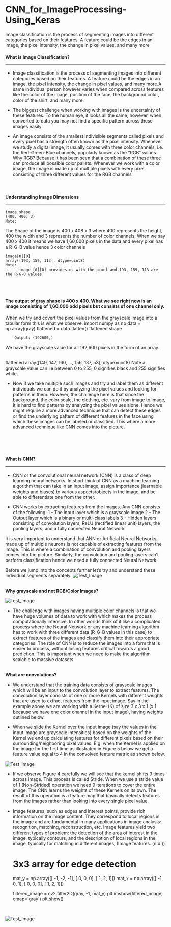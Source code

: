# CNN_for_ImageProcessing-Using_Keras
Image classification is the process of segmenting images into different categories based on their features. A feature could be the edges in an image, the pixel intensity, the change in pixel values, and many more

#### What is Image Classification?<hr>
* Image classification is the process of segmenting images into different categories based on their features. A feature could be the edges in an image, the pixel intensity, the change in pixel values, and many more.A same individual person however varies when compared across features like the color of the image, position of the face, the background color, color of the shirt, and many more. 
* The biggest challenge when working with images is the uncertainty of these features. To the human eye, it looks all the same, however, when converted to data you may not find a specific pattern across these images easily.

* An image consists of the smallest indivisible segments called pixels and every pixel has a strength often known as the pixel intensity. Whenever we study a digital image, it usually comes with three color channels, i.e. the Red-Green-Blue channels, popularly known as the “RGB” values. Why RGB? Because it has been seen that a combination of these three can produce all possible color pallets. Whenever we work with a color image, the image is made up of multiple pixels with every pixel consisting of three different values for the RGB channels
<br><br><br>
#### Understanding Image Dimensions<hr>
    image.shape
    (400, 400, 3)
    Note:

The Shape of the image is 400 x 408 x 3 where 400 represents the height, 400 the width and 3 represents the number of color channels. When we say 400 x 400 it means we have 1,60,000 pixels in the data and every pixel has a R-G-B value hence 3 color channels

    image[0][0]
    array([193, 159, 113], dtype=uint8)
    Note:
          image [0][0] provides us with the pixel and 193, 159, 113 are the R-G-B values
          
<br><br>        
#### The output of gray.shape is 400 x 400. What we see right now is an image consisting of 1,60,000 odd pixels but consists of one channel only.

When we try and covert the pixel values from the grayscale image into a tabular form this is what we observe.
    import numpy as np
    data = np.array(gray)
    flattened = data.flatten()
    flattened.shape

        Output: (192600,)
We have the grayscale value for all 192,600 pixels in the form of an array.

<br>
flattened
array([149, 147, 160, ..., 156, 137,  53], dtype=uint8)
Note a grayscale value can lie between 0 to 255, 0 signifies black and 255 signifies white.

* Now if we take multiple such images and try and label them as different individuals we can do it by analyzing the pixel values and looking for patterns in them. However, the challenge here is that since the background, the color scale, the clothing, etc. vary from image to image, it is hard to find patterns by analyzing the pixel values alone. Hence we might require a more advanced technique that can detect these edges or find the underlying pattern of different features in the face using which these images can be labeled or classified. This where a more advanced technique like CNN comes into the picture.

<br><br><br>
#### What is CNN?<hr>

* CNN or the convolutional neural network (CNN) is a class of deep learning neural networks. In short think of CNN as a machine learning algorithm that can take in an input image, assign importance (learnable weights and biases) to various aspects/objects in the image, and be able to differentiate one from the other.

* CNN works by extracting features from the images. Any CNN consists of the following:
  1 - The input layer which is a grayscale image
  2 - The Output layer which is a binary or multi-class labels
  3 - Hidden layers consisting of convolution layers, ReLU (rectified linear unit) layers, the pooling layers, and a fully connected Neural Network

It is very important to understand that ANN or Artificial Neural Networks, made up of multiple neurons is not capable of extracting features from the image. This is where a combination of convolution and pooling layers comes into the picture. Similarly, the convolution and pooling layers can’t perform classification hence we need a fully connected Neural Network.

Before we jump into the concepts further let’s try and understand these individual segments separately.
![Test_Image](https://miro.medium.com/max/2000/0*BVil_XCudTACe0vD.jpeg)

<br>
<strong>Why grayscale and not RGB/Color Images?</strong>

![Test_Image](https://miro.medium.com/max/688/0*6lrbxTDUty2RkGVB.png)

* The challenge with images having multiple color channels is that we have huge volumes of data to work with which makes the process computationally intensive. In other worlds think of it like a complicated process where the Neural Network or any machine learning algorithm has to work with three different data (R-G-B values in this case) to extract features of the images and classify them into their appropriate categories.
The role of CNN is to reduce the images into a form that is easier to process, without losing features critical towards a good prediction. This is important when we need to make the algorithm scalable to massive datasets.
<br><br>

<strong>What are convolutions?</strong>

* We understand that the training data consists of grayscale images which will be an input to the convolution layer to extract features. The convolution layer consists of one or more Kernels with different weights that are used to extract features from the input image. Say in the example above we are working with a Kernel (K) of size 3 x 3 x 1 (x 1 because we have one color channel in the input image), having weights outlined below.

* When we slide the Kernel over the input image (say the values in the input image are grayscale intensities) based on the weights of the Kernel we end up calculating features for different pixels based on their surrounding/neighboring pixel values. E.g. when the Kernel is applied on the image for the first time as illustrated in Figure 5 below we get a feature value equal to 4 in the convolved feature matrix as shown below.

![Test_Image](https://miro.medium.com/max/875/1*J-hFT0lYDiYBNi8M4_n2OA.png)

* If we observe Figure 4 carefully we will see that the kernel shifts 9 times across image. This process is called Stride. When we use a stride value of 1 (Non-Strided) operation we need 9 iterations to cover the entire image. The CNN learns the weights of these Kernels on its own. The result of this operation is a feature map that basically detects features from the images rather than looking into every single pixel value.

* Image features, such as edges and interest points, provide rich information on the image content. They correspond to local regions in the image and are fundamental in many applications in image analysis: recognition, matching, reconstruction, etc. Image features yield two different types of problem: the detection of the area of interest in the image, typically contours, and the description of local regions in the image, typically for matching in different images, (Image features. (n.d.))


    # 3x3 array for edge detection
    mat_y = np.array([[ -1, -2, -1], 
                    [ 0, 0, 0], 
                     [ 1, 2, 1]])
    mat_x = np.array([[ -1, 0, 1], 
                    [ 0, 0, 0], 
                       [ 1, 2, 1]])
  
    filtered_image = cv2.filter2D(gray, -1, mat_y)
    plt.imshow(filtered_image, cmap='gray')
    plt.show()
<br>

![Test_Image](https://miro.medium.com/max/498/1*DXO0ADta5SmnOanklrw4og.png)
